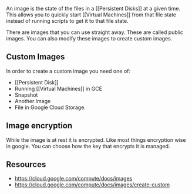 An image is the state of the files in a [[Persistent Disks]] at a given time. This allows you to quickly start [[Virtual Machines]] from that file state instead of running scripts to get it to that file state. 

There are images that you can use straight away. These are called public images. You can also modify these images to create custom images. 

## Custom Images
In order to create a custom image you need one of:
- [[Persistent Disk]]
- Running [[Virtual Machines]] in GCE
- Snapshot
- Another Image
- File in Google Cloud Storage. 

## Image encryption
While the image is at rest it is encrypted. Like most things encryption wise in google. You can choose how the key that encrypts it is managed. 

## Resources
- https://cloud.google.com/compute/docs/images
- https://cloud.google.com/compute/docs/images/create-custom